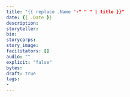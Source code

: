 ```yaml
---
title: "{{ replace .Name "-" " " | title }}"
date: {{ .Date }}
description:
storyteller:
bio:
storycorps:
story_image:
facilitators: []
audio: ""
explicit: "false"
bytes:
draft: true
tags:
-
---
```


